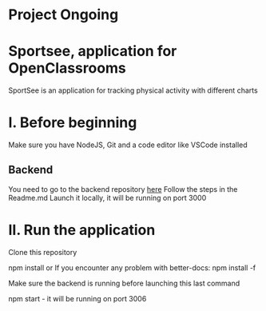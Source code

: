# Project Ongoing

# Sportsee, application for OpenClassrooms

SportSee is an application for tracking physical activity with different charts

# I. Before beginning

Make sure you have NodeJS, Git and a code editor like VSCode installed

## Backend

You need to go to the backend repository [here](https://github.com/OpenClassrooms-Student-Center/P9-front-end-dashboard)
Follow the steps in the Readme.md
Launch it locally, it will be running on port 3000

# II. Run the application

Clone this repository

npm install
or
If you encounter any problem with better-docs: npm install -f

Make sure the backend is running before launching this last command

npm start - it will be running on port 3006